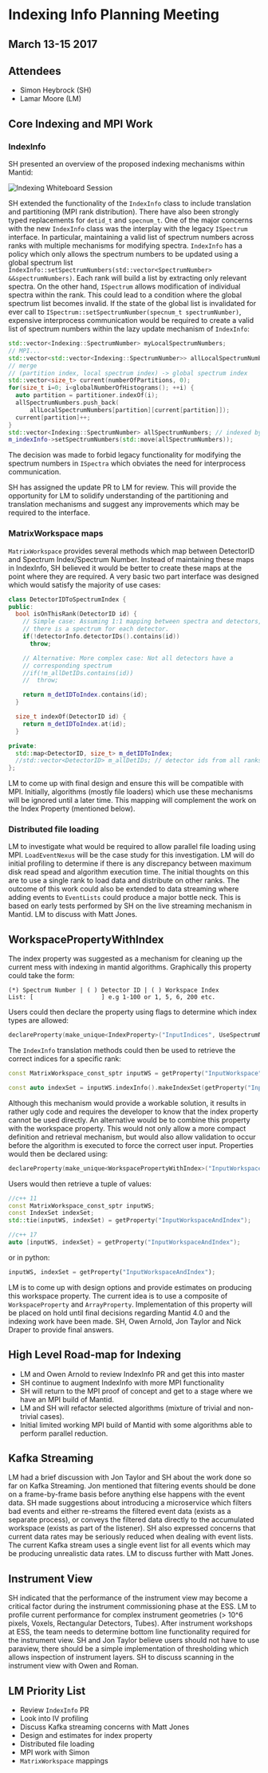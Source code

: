 # Indexing Info Planning Meeting

## March 13-15 2017

## Attendees

- Simon Heybrock (SH)	 
- Lamar Moore (LM)

## Core Indexing and MPI Work

### IndexInfo

SH presented an overview of the proposed indexing mechanisms within Mantid:

![Indexing Whiteboard Session](indexing.jpg)

SH extended the functionality of the `IndexInfo` class to include translation and partitioning (MPI rank distribution). There
have also been strongly typed replacements for `detid_t` and `specnum_t`. One of the major concerns with the new `IndexInfo` class was the interplay with the legacy `ISpectrum` interface. In particular, maintaining a valid list of spectrum numbers across ranks with multiple mechanisms for modifying spectra. `IndexInfo` has a policy which only allows the spectrum numbers to be updated using a global spectrum list `IndexInfo::setSpectrumNumbers(std::vector<SpectrumNumber> &&spectrumNumbers)`. Each rank will build a list by extracting only relevant spectra. On the other hand, `ISpectrum` allows modification of individual spectra within the rank. This could lead to a condition where the global spectrum list becomes invalid. If the state of the global list is invalidated for ever call to `ISpectrum::setSpectrumNumber(specnum_t spectrumNumber)`, expensive interprocess communication would be required to create a valid list of spectrum numbers within the lazy update mechanism of `IndexInfo`:

```cpp
std::vector<Indexing::SpectrumNumber> myLocalSpectrumNumbers;
// MPI...
std::vector<std::vector<Indexing::SpectrumNumber>> allLocalSpectrumNumbers;
// merge
// (partition index, local spectrum index) -> global spectrum index
std::vector<size_t> current(numberOfPartitions, 0);
for(size_t i=0; i<globalNumberOfHistograms(); ++i) {
  auto partition = partitioner.indexOf(i);
  allSpectrumNumbers.push_back(
      allLocalSpectrumNumbers[partition][current[partition]]);
  current[partition]++;
}
std::vector<Indexing::SpectrumNumber> allSpectrumNumbers; // indexed by GlobalSpectrumIndex
m_indexInfo->setSpectrumNumbers(std::move(allSpectrumNumbers));
```

The decision was made to forbid legacy functionality for modifying the spectrum numbers in `ISpectra` which obviates the need for interprocess communication.

SH has assigned the update PR to LM for review. This will provide the opportunity for LM to solidify understanding of the partitioning and translation mechanisms and suggest any improvements which may be required to the interface. 

### MatrixWorkspace maps

`MatrixWorkspace` provides several methods which map between DetectorID and Spectrum Index/Spectrum Number. Instead of maintaining these maps in IndexInfo, SH believed it would be better to create these maps at the point where they are required. A very basic two part interface was designed which would satisfy the majority of use cases:

```cpp
class DetectorIDToSpectrumIndex {
public:
  bool isOnThisRank(DetectorID id) {
    // Simple case: Assuming 1:1 mapping between spectra and detectors, i.e.,
    // there is a spectrum for each detector.
    if(!detectorInfo.detectorIDs().contains(id))
      throw;

    // Alternative: More complex case: Not all detectors have a
    // corresponding spectrum
    //if(!m_allDetIDs.contains(id))
    //  throw;

    return m_detIDToIndex.contains(id);
  }

  size_t indexOf(DetectorID id) {
    return m_detIDToIndex.at(id);
  }

private:
  std::map<DetectorID, size_t> m_detIDToIndex;
  //std::vector<DetectorID> m_allDetIDs; // detector ids from all ranks that are part of a spectrum
};
```
LM to come up with final design and ensure this will be compatible with MPI. Initially, algorithms (mostly file loaders) which use these mechanisms will be ignored until a later time. This mapping will complement the work on the Index Property (mentioned below).

### Distributed file loading

LM to investigate what would be required to allow parallel file loading using MPI. `LoadEventNexus` will be the case study for this investigation. LM will do initial profiling to determine if there is any discrepancy between maximum disk read spead and algorithm execution time. The initial thoughts on this are to use a single rank to load data and distribute on other ranks. The outcome of this work could also be extended to data streaming where adding events to `EventLists` could produce a major bottle neck. This is based on early tests performed by SH on the live streaming mechanism in Mantid. LM to discuss with Matt Jones.
 
## WorkspacePropertyWithIndex

The index property was suggested as a mechanism for cleaning up the current mess with indexing in mantid algorithms. Graphically this property could take the form:

```
(*) Spectrum Number | ( ) Detector ID | ( ) Workspace Index
List: [                   ] e.g 1-100 or 1, 5, 6, 200 etc.
``` 

Users could then declare the property using flags to determine which index types are allowed:
```cpp
declareProperty(make_unique<IndexProperty>("InputIndices", UseSpectrumNumber|UseDetectorID|UseWorkspaceIndex));
```

The `IndexInfo` translation methods could then be used to retrieve the correct indices for a specific rank:
```cpp
const MatrixWorkspace_const_sptr inputWS = getProperty("InputWorkspace");

const auto indexSet = inputWS.indexInfo().makeIndexSet(getProperty("InputIndices"));
```

Although this mechanism would provide a workable solution, it results in rather ugly code and requires the developer to know that the index property cannot be used directly. An alternative would be to combine this property with the workspace property.
This would not only allow a more compact definition and retrieval mechanism, but would also allow validation to occur before the algorithm is executed to force the correct user input. Properties would then be declared using:

```cpp
declareProperty(make_unique<WorkspacePropertyWithIndex>("InputWorkspaceAndIndex", UseSpectrumNumber|UseDetectorID|UseWorkspaceIndex));
```

Users would then retrieve a tuple of values:
```cpp
//c++ 11
const MatrixWorkspace_const_sptr inputWS;
const IndexSet indexSet;
std::tie(inputWS, indexSet) = getProperty("InputWorkspaceAndIndex");

//c++ 17
auto [inputWS, indexSet} = getProperty("InputWorkspaceAndIndex");
```

or in python:
```python
inputWS, indexSet = getProperty("InputWorkspaceAndIndex");
```

LM is to come up with design options and provide estimates on producing this workspace property. The current idea is to use a composite of `WorkspaceProperty` and `ArrayProperty`. Implementation of this property will be placed on hold until final decisions regarding Mantid 4.0 and the indexing work have been made. SH, Owen Arnold, Jon Taylor and Nick Draper to provide final answers.

## High Level Road-map for Indexing

- LM and Owen Arnold to review IndexInfo PR and get this into master
- SH continue to augment IndexInfo with more MPI functionality
- SH will return to the MPI proof of concept and get to a stage where we have an MPI build of Mantid.
- LM and SH will refactor selected algorithms (mixture of trivial and non-trivial cases).
- Initial limited working MPI build of Mantid with some algorithms able to perform parallel reduction.  

## Kafka Streaming

LM had a brief discussion with Jon Taylor and SH about the work done so far on Kafka Streaming. Jon mentioned that filtering events should be done on a frame-by-frame basis before anything else happens with the event data. SH made suggestions about introducing a microservice which filters bad events and either re-streams the filtered event data (exists as a separate process), or conveys the filtered data directly to the accumulated workspace (exists as part of the listener). SH also expressed concerns that current data rates may be seriously reduced when dealing with event lists. The current Kafka stream uses a single event list for all events which may be producing unrealistic data rates. LM to discuss further with Matt Jones.

## Instrument View

SH indicated that the performance of the instrument view may become a critical factor during the instrument commissioning phase at the ESS. LM to profile current performance for complex instrument geometries (> 10^6 pixels, Voxels, Rectangular Detectors, Tubes). After instrument workshops at ESS, the team needs to determine bottom line functionality required for the instrument view. SH and Jon Taylor believe users should not have to use paraview, there should be a simple implementation of thresholding which allows inspection of instrument layers. SH to discuss scanning in the instrument view with Owen and Roman.

## LM Priority List

- Review `IndexInfo` PR
- Look into IV profiling
- Discuss Kafka streaming concerns with Matt Jones
- Design and estimates for index property
- Distributed file loading
- MPI work with Simon
- `MatrixWorkspace` mappings